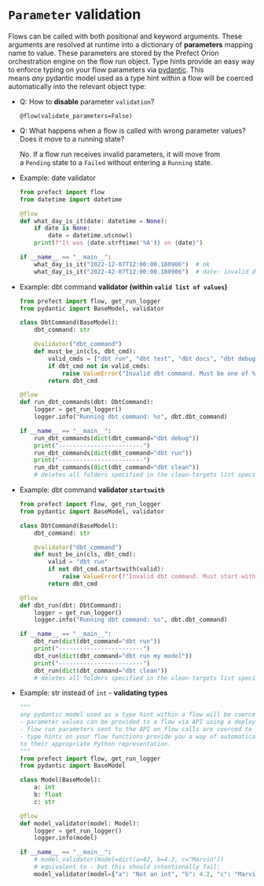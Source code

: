 # `Parameter` validation

Flows can be called with both positional and keyword arguments. These arguments are resolved at runtime into a dictionary of **parameters** mapping name to value. These parameters are stored by the Prefect Orion orchestration engine on the flow run object. Type hints provide an easy way to enforce typing on your flow parameters via [pydantic](https://pydantic-docs.helpmanual.io/). This means *any* pydantic model used as a type hint within a flow will be coerced automatically into the relevant object type:

- Q: How to **disable** parameter `validation`?

  `@flow(validate_parameters=False)`

- Q: What happens when a flow is called with wrong parameter values? Does it move to a running state?

  No. If a flow run receives invalid parameters, it will move from a `Pending` state to a `Failed` without entering a `Running` state.

- Example: date validator

    ```python
    from prefect import flow
    from datetime import datetime
    
    @flow
    def what_day_is_it(date: datetime = None):
        if date is None:
            date = datetime.utcnow()
        print(f"It was {date.strftime('%A')} on {date}")
    
    if __name__ == "__main__":
        what_day_is_it("2022-12-07T12:00:00.180906")  # ok
        what_day_is_it("2022-42-07T12:00:00.180906")  # date: invalid datetime format, because month 42 doesn't exist!
    ```

- Example: dbt command **validator (within `valid list of values`)**

    ```python
    from prefect import flow, get_run_logger
    from pydantic import BaseModel, validator
    
    class DbtCommand(BaseModel):
        dbt_command: str
    
        @validator("dbt_command")
        def must_be_in(cls, dbt_cmd):
            valid_cmds = ["dbt run", "dbt test", "dbt docs", "dbt debug"]
            if dbt_cmd not in valid_cmds:
                raise ValueError("Invalid dbt command. Must be one of %s", valid_cmds)
            return dbt_cmd
    
    @flow
    def run_dbt_commands(dbt: DbtCommand):
        logger = get_run_logger()
        logger.info("Running dbt command: %s", dbt.dbt_command)
    
    if __name__ == "__main__":
        run_dbt_commands(dict(dbt_command="dbt debug"))
        print("------------------------")
        run_dbt_commands(dict(dbt_command="dbt run"))
        print("------------------------")
        run_dbt_commands(dict(dbt_command="dbt clean"))
        # deletes all folders specified in the clean-targets list specified in dbt_project.yml
    ```

- Example: dbt command **validator `startswith`**

    ```python
    from prefect import flow, get_run_logger
    from pydantic import BaseModel, validator
    
    class DbtCommand(BaseModel):
        dbt_command: str
    
        @validator("dbt_command")
        def must_be_in(cls, dbt_cmd):
            valid = "dbt run"
            if not dbt_cmd.startswith(valid):
                raise ValueError(f"Invalid dbt command. Must start with {valid}")
            return dbt_cmd
    
    @flow
    def dbt_run(dbt: DbtCommand):
        logger = get_run_logger()
        logger.info("Running dbt command: %s", dbt.dbt_command)
    
    if __name__ == "__main__":
        dbt_run(dict(dbt_command="dbt run"))
        print("------------------------")
        dbt_run(dict(dbt_command="dbt run my model"))
        print("------------------------")
        dbt_run(dict(dbt_command="dbt clean"))
        # deletes all folders specified in the clean-targets list specified in dbt_project.yml
    ```

- Example: str instead of `int` - **validating types**

    ```python
    """
    any pydantic model used as a type hint within a flow will be coerced automatically into the relevant object type
    - parameter values can be provided to a flow via API using a deployment
    - flow run parameters sent to the API on flow calls are coerced to a serializable form.
    - type hints on your flow functions provide you a way of automatically coercing JSON provided values
    to their appropriate Python representation.
    """
    from prefect import flow, get_run_logger
    from pydantic import BaseModel
    
    class Model(BaseModel):
        a: int
        b: float
        c: str
    
    @flow
    def model_validator(model: Model):
        logger = get_run_logger()
        logger.info(model)
    
    if __name__ == "__main__":
        # model_validator(model=dict(a=42, b=4.2, c="Marvin"))
        # equivalent to - but this should intentionally fail:
        model_validator(model={"a": "Not an int", "b": 4.2, "c": "Marvin"})
    ```